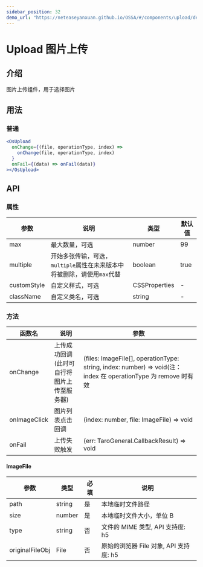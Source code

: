 ```yaml
---
sidebar_position: 32
demo_url: "https://neteaseyanxuan.github.io/OSSA/#/components/upload/demo/index"
---
```


# Upload 图片上传

## 介绍

图片上传组件，用于选择图片

## 用法

### 普通

```jsx
<OsUpload
  onChange={(file, operationType, index) =>
    onChange(file, operationType, index)
  }
  onFail={(data) => onFail(data)}
></OsUpload>
```

## API

### 属性

| 参数        | 说明               | 类型    | 默认值   |
| ----------- | ------------------ | ------- | -------- |
| max         | 最大数量，可选     | number  | 99 |
| multiple    | 开始多张传输，可选，`multiple`属性在未来版本中将被删除，请使用`max`代替 | boolean | true     |
| customStyle | 自定义样式，可选   | CSSProperties  | -        |
| className   | 自定义类名，可选   | string  | -        |

### 方法

| 函数名       | 说明                                         | 参数                                                                                                               |
| ------------ | -------------------------------------------- | ------------------------------------------------------------------------------------------------------------------ |
| onChange     | 上传成功回调\(此时可自行将图片上传至服务器\) | \(files: ImageFile[], operationType: string, index: number\) =\> void\(注：index 在 operationType 为 remove 时有效 |
| onImageClick | 图片列表点击回调                             | (index: number, file: ImageFile) => void                                                                           |
| onFail       | 上传失败触发                                 | \(err: TaroGeneral.CallbackResult\) =\> void                                                                                          |

#### ImageFile

| 参数            | 类型   | 必填 | 说明                                   |
| --------------- | ------ | ---- | -------------------------------------- |
| path            | string | 是   | 本地临时文件路径                       |
| size            | number | 是   | 本地临时文件大小，单位 B               |
| type            | string | 否   | 文件的 MIME 类型, API 支持度: h5       |
| originalFileObj | File   | 否   | 原始的浏览器 File 对象, API 支持度: h5 |
